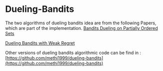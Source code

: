 # Dueling-Bandits
The two algorithms of dueling bandits idea are from the following Papers, which are part of the implementation.
[Bandits Dueling on Partially Ordered Sets](http://papers.nips.cc/paper/6808-bandits-dueling-on-partially-ordered-sets.pdf)

[Dueling Bandits with Weak Regret](https://arxiv.org/abs/1706.04304) 

Other versions of dueling bandits algorithmic code can be find in :[https://github.com/methi1999/dueling-bandits](https://github.com/methi1999/dueling-bandits)
